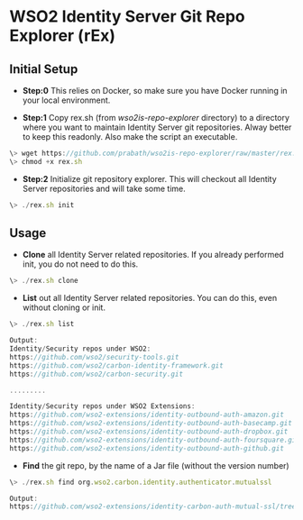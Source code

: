 # WSO2 Identity Server Git Repo Explorer (rEx)

## Initial Setup
* **Step:0** This relies on Docker, so make sure you have Docker running in your local environment.

* **Step:1** Copy rex.sh (from *wso2is-repo-explorer* directory) to a directory where you want to maintain Identity Server git repositories. Alway better to keep this readonly. Also make the script an executable.
```javascript
\> wget https://github.com/prabath/wso2is-repo-explorer/raw/master/rex.sh
\> chmod +x rex.sh
```
* **Step:2** Initialize git repository explorer. This will checkout all Identity Server repositories and will take some time.

```javascript
\> ./rex.sh init
```

## Usage 

* **Clone** all Identity Server related repositories. If you already performed init, you do not need to do this.

```javascript
\> ./rex.sh clone
```

* **List** out all Identity Server related repositories. You can do this, even without cloning or init.

```javascript
\> ./rex.sh list

Output:
Identity/Security repos under WSO2:
https://github.com/wso2/security-tools.git
https://github.com/wso2/carbon-identity-framework.git
https://github.com/wso2/carbon-security.git

.........

Identity/Security repos under WSO2 Extensions:
https://github.com/wso2-extensions/identity-outbound-auth-amazon.git
https://github.com/wso2-extensions/identity-outbound-auth-basecamp.git
https://github.com/wso2-extensions/identity-outbound-auth-dropbox.git
https://github.com/wso2-extensions/identity-outbound-auth-foursquare.git
https://github.com/wso2-extensions/identity-outbound-auth-github.git
```

* **Find** the git repo, by the name of a Jar file (without the version number)

```javascript
\> ./rex.sh find org.wso2.carbon.identity.authenticator.mutualssl

Output:
https://github.com/wso2-extensions/identity-carbon-auth-mutual-ssl/tree/master/components/org.wso2.carbon.identity.authenticator.mutualssl
```
